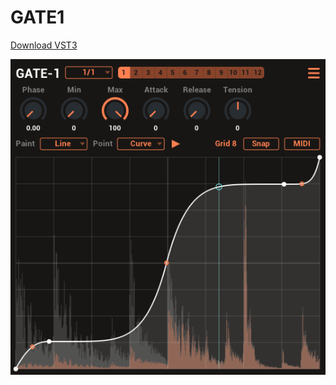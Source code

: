 # GATE1

[Download VST3](https://github.com/tiagolr/gate1/raw/master/dist/GATE1.vst3)

![](doc/gate1.png)

